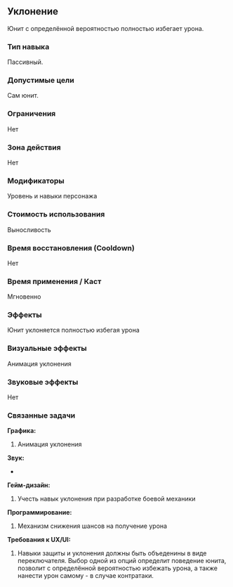 ## Уклонение

Юнит с определённой вероятностью полностью избегает урона.

### Тип навыка

Пассивный.

### Допустимые цели

Сам юнит.

### Ограничения
Нет

### Зона действия
Нет

### Модификаторы

Уровень и навыки персонажа

### Стоимость использования

Выносливость

### Время восстановления (Cooldown)

Нет

### Время применения / Каст

Мгновенно

### Эффекты

Юнит уклоняется полностью избегая урона

### Визуальные эффекты

Анимация уклонения

### Звуковые эффекты

Нет

### Связанные задачи

**Графика:**
1. Анимация уклонения

**Звук:**

- 

**Гейм-дизайн:**
1. Учесть навык уклонения при разработке боевой механики

**Программирование:**
1. Механизм снижения шансов на получение урона

**Требования к UX/UI:**
1. Навыки защиты и уклонения должны быть объеденины в виде переключателя. Выбор одной из опций определит поведение юнита, позволит с определённой вероятностью избежать урона, а также нанести урон самому - в случае контратаки.